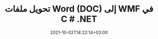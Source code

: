 ---
############################# Static ############################
layout: "autogen-gist"
date: 2021-10-02T14:22:14+03:00
draft: false
path: "ar/total/net/conversion/doc-to-wmf/"
other_out_formats: "PDF DOC DOCX DOCM DOT DOTX DOTM TXT RTF HTML HTM MHTML MHT XLS XLSX XLSM XLSB XLT XLTX XLTM XLAM CSV TSV DIF SXC FODS PPT PPTX PPS PPSX PPSM POT POTX PPTM POTM ODT OTT OTP ODP ODS EMZ WMZ SVG SVGZ XPS TEX DCM WMF EMF BMP PNG GIF JPEG TIFF ICO WEBP JP2 TGA PSB PSD EPUB MD FODP JPG"
ad_headline: "تحويل DOC إلى WMF | .NET"
ad_description: "الحل الأكثر دقة لتحويل ملفات DOC إلى WMF لتطبيقات .NET الخاصة بك."

############################# Head ############################
head_title: "تحويل DOC إلى WMF في C # ASP.NET | تحويل مستند Word .NET"
head_description: "NET معالجة النصوص تحويل المستندات API. قم بتحويل DOC إلى WMF وأكثر من 100 صورة وتنسيقات ملفات أخرى في تطبيقات .NET (C # و VB.NET و ASP.NET و .NET Core). اعرض مستند WMF المحول على أنه عارض HTML."

############################# Header ############################
title: "تحويل ملفات Word (DOC) إلى WMF في C # .NET"
description: "قم بتحويل DOC (ملفات Word) برمجيًا إلى WMF في تطبيقات C # VB.NET و ASP.NET باستخدام ميزات تحويل المستندات المرنة التي تتيح لك تخصيص مظهر المستند الناتج. قم بتحويل جميع تنسيقات مستندات معالجة الكلمات الشائعة إلى جداول بيانات Excel وعروض PowerPoint التقديمية و PDF و Photoshop والكتاب الإلكتروني وتنسيقات ملفات الويب والصور. توفر واجهة برمجة تطبيقات التحويل الأصلية لـ .NET خيارات متعددة لتحويل المستندات لتحويل المستند بأكمله أو اختيار صفحات معينة من ملف المستند المصدر بناءً على أرقام الصفحات الانتقائية أو نطاقات الصفحات والتحويل بسهولة إلى تنسيق مستند مدعوم."

############################# SubMenu ############################
submenu:
    enable: false

############################# Content ############################
content:
    enable: true
    block:
    - title_left: "كيفية تحويل DOC إلى WMF في C # .NET"
      content_left: |
          اتبع هذه الخطوات البسيطة لتحويل DOC إلى WMF في .NET. اعرض مستند WMF كما هو أو اعرضه على هيئة HTML دون استخدام أي برنامج خارجي.

          -   قم بإنشاء كائن **Converter** لتحويل مستند DOC
          -   اضبط خيارات التحويل لتنسيق WMF
          -   استدعاء **Convert** طريقة **Converter** فئة المثيل للتحويل إلى WMF
          -   عيِّن خيارات عارض HTML
          -   أنشئ كائن **Viewer** لعرض WMF المحول بتنسيق HTML
          
      title_right: "تعليمات التنزيل والتثبيت"
      content_right: |
          أنت تحتاج إلى مساحات أسماء `GroupDocs.Conversion` و `GroupDocs.Viewer` لتحويل تنسيقات ملفات الكلمات إلى مجموعة كبيرة من الصور وأنواع المستندات مثل PDF و Microsoft Office (Word و Excel و PowerPoint و Project و Outlook) و OpenDocument و HTML و مخططات CAD. استكشف [.NET APIs لمستندات Office](https://products.conholdate.com/total/net/) كما هو مقدم من Conholdate.Total.
          
          احصل على ملفات التجميع المعنية من [التنزيلات](https://downloads.conholdate.com/total/net) أو قم بإحضار الحزمة الكاملة من [NuGet](https://www.nuget.org/packages/Conholdate.Total/) لإضافة `Conholdate.Total for .NET` مباشرة في مساحة العمل الخاصة بك.
          
      gisthash: "4f311c07ae9ee691b8afb7960aa6c806"
      gistfile: "word-to-pdf-conversion.cs"

    - title_left: "إضافة نص أو صورة مائية إلى WMF في C #"
      content_left: |
          قم بتحويل المستندات بدقة (DOC إلى WMF) تمامًا مثل الملف الأصلي وقم بتطبيق علامات مائية نصية أو صورية على صفحات المستند المحولة باستخدام C # .NET.

          -   قم بإنشاء كائن **Converter** لتحويل مستند DOC
          -   إنشاء مثيل جديد من فئة **WatermarkOptions**
          -   حدد خصائص العلامة المائية (اللون ، العرض ، النص ، الصورة ، إلخ)
          -   إنشاء فئة **ConvertOptions** المناسبة
          -   قم بتعيين خاصية **Watermark** لمثيل **ConvertOptions**
          -   استدعاء **Convert** طريقة **Converter** فئة المثيل للتحويل إلى WMF
        
      title_right: "استخراج معلومات الوثيقة المصد"
      content_right: |
          لا تسمح ميزة استخراج معلومات المستندات فقط بالحصول على المعلومات الأساسية حول ملف المستند المصدر ولكنها تدعم أيضًا استخراج بعض المعلومات القيمة الخاصة بتنسيق الملف مثل تواريخ بدء المشروع وانتهائه لملف Microsoft Project وأي قيود طباعة على مستند PDF ، قائمة المجلدات المرفقة في ملف بيانات Outlook وما إلى ذلك.

          قم بتحويل تنسيقات ملفات المستندات الشائعة على أنظمة تشغيل مختلفة مثل Windows أو Linux أو macOS أثناء استخدام أنظمة أساسية مثل Windows Azure و Mono و Xamarin.
          
      gisthash: "a15affe15284876ce010a315a09da1f0"
      gistfile: "convert-word-to-pdf-and-add-text-watermark-to-converted-pdf.cs"

    - title_left: "تحويل Word المحمي بكلمة مرور إلى PDF"
      content_left: |
          أصبح الآن تحويل المستندات المحمية بكلمة مرور في .NET أسهل مع Conholdate.Total لـ .NET APIs. ما عليك سوى إضافة بضعة أسطر من كود C # وتحويل مستند Microsoft Word المحمي بكلمة مرور بدقة إلى ملف PDF دون استخدام أي برنامج خارجي.

          -   حدد **LoadOptions** وقم بتعيين كلمة المرور من خيارات التحميل الخاصة بالمستند
          -   قم بإنشاء كائن **Converter** لتحويل مستند Word
          -   إنشاء فئة **PdfConvertOptions**
          -   استدعاء **Convert** طريقة **Converter** فئة المثيل للتحويل إلى PDF
          
      title_right: "تحميل وتحويل المستندات الموجودة عن بعد"
      content_right: |
          باستخدام Conholdate.Total for .NET - يمكن للمطورين تحميل وتحويل المستندات من مختلف المواقع البعيدة وموارد تخزين المستندات السحابية مثل Amazon S3 أو Microsoft Azure Blob أو FTP أو القرص المحلي أو الدفق أو عنوان URL بسيط. عليك فقط تحديد طريقة الحصول على دفق المستند الموجود عن بُعد ثم تمريره إلى فئة المحول كمنشئ.
          
          تعد Conholdate.Total لـ .NET APIs أصلية لـ Windows Forms أو ASP.NET أو WPF أو WCF أو أي نوع من التطبيقات القائمة على .NET Framework 2.0 أو إصدار لاحق.
          
      gisthash: "3b7541492166a47d49ca85c55b531055"
      gistfile: "convert-password-protected-word-to-pdf.cs"

############################# About Formats ############################
about_formats:
    enable: false
############################# More Formats ############################
more_formats:
    enable: true
    auto: false
    other_out_formats: PDF DOC DOCX DOCM DOT DOTX DOTM TXT RTF HTML HTM MHTML MHT XLS XLSX XLSM XLSB XLT XLTX XLTM XLAM CSV TSV DIF SXC FODS PPT PPTX PPS PPSX PPSM POT POTX PPTM POTM ODT OTT OTP ODP ODS EMZ WMZ SVG SVGZ XPS TEX DCM WMF EMF BMP PNG GIF JPEG TIFF ICO WEBP JP2 TGA PSB PSD EPUB MD FODP JPG
############################# Back to top ###############################
back_to_top:
  enable: true
---